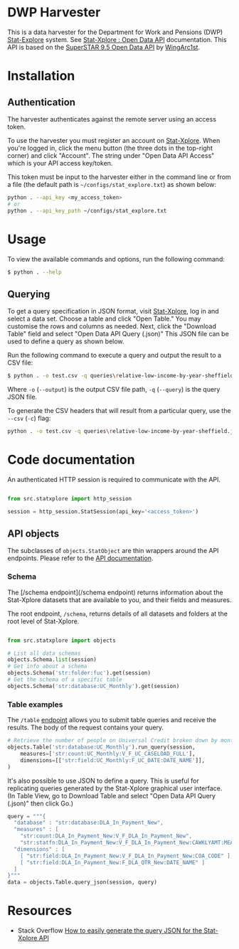 # DWP Harvester

This is a data harvester for the Department for Work and Pensions (DWP) [Stat-Explore](https://stat-xplore.dwp.gov.uk/) system. See [Stat-Xplore : Open Data API](https://stat-xplore.dwp.gov.uk/webapi/online-help/Open-Data-API.html) documentation. This API is based on the [SuperSTAR 9.5 Open Data API](https://docs.wingarc.com.au/superstar95/9.5/open-data-api) by [WingArc1st](https://wingarc.com.au/).

# Installation

## Authentication

The harvester authenticates against the remote server using an access token.

To use the harvester you must register an account on [Stat-Xplore](https://stat-xplore.dwp.gov.uk). When you're logged in, click the menu button (the three dots in the top-right corner) and click "Account". The string under "Open Data API Access" which is your API access key/token. 

This token must be input to the harvester either in the command line or from a file (the default path is `~/configs/stat_explore.txt`) as shown below:

```bash
python . --api_key <my_access_token>
# or
python . --api_key_path ~/configs/stat_explore.txt
```

# Usage

To view the available commands and options, run the following command:

```bash
$ python . --help
```

## Querying

To get a query specification in JSON format, visit [Stat-Xplore](https://stat-xplore.dwp.gov.uk), log in and select a data set. Choose a table and click "Open Table." You may customise the rows and columns as needed. Next, click the "Download Table" field and select "Open Data API Query (.json)" This JSON file can be used to define a query as shown below.

Run the following command to execute a query and output the result to a CSV file:

```bash
$ python . -o test.csv -q queries\relative-low-income-by-year-sheffield.json
```

Where `-o` (`--output`) is the output CSV file path, `-q` (`--query`) is the query JSON file.

To generate the CSV headers that will result from a particular query, use the `--csv` (`-c`) flag:

```bash
python . -o test.csv -q queries\relative-low-income-by-year-sheffield.json -c
```

# Code documentation

An authenticated HTTP session is required to communicate with the API.

```python

from src.statxplore import http_session

session = http_session.StatSession(api_key='<access_token>')
```

## API objects

The subclasses of `objects.StatObject` are thin wrappers around the API endpoints. Please refer to the [API documentation](https://stat-xplore.dwp.gov.uk/webapi/online-help/Open-Data-API.html).

### Schema

The [/schema endpoint](/schema endpoint) returns information about the Stat-Xplore datasets that are available to you, and their fields and measures.

The root endpoint, `/schema`, returns details of all datasets and folders at the root level of Stat-Xplore.

```python

from src.statxplore import objects

# List all data schemas
objects.Schema.list(session)
# Get info about a schema
objects.Schema('str:folder:fuc').get(session)
# Get the schema of a specific table
objects.Schema('str:database:UC_Monthly').get(session)
```

### Table examples

The `/table` [endpoint](https://stat-xplore.dwp.gov.uk/webapi/online-help/Open-Data-API-Table.html) allows you to submit table queries and receive the results. The body of the request contains your query.

```python
# Retrieve the number of people on Universal Credit broken down by month
objects.Table('str:database:UC_Monthly').run_query(session,
    measures=['str:count:UC_Monthly:V_F_UC_CASELOAD_FULL'],
    dimensions=[['str:field:UC_Monthly:F_UC_DATE:DATE_NAME']],
)
```

It's also possible to use JSON to define a query. This is useful for replicating queries generated by the Stat-Xplore graphical user interface. (In Table View, go to Download Table and select "Open Data API Query (.json)" then click Go.)

```python
query = """{
  "database" : "str:database:DLA_In_Payment_New",
  "measures" : [
    "str:count:DLA_In_Payment_New:V_F_DLA_In_Payment_New",  
    "str:statfn:DLA_In_Payment_New:V_F_DLA_In_Payment_New:CAWKLYAMT:MEAN" ],
  "dimensions" : [
    [ "str:field:DLA_In_Payment_New:V_F_DLA_In_Payment_New:COA_CODE" ],
    [ "str:field:DLA_In_Payment_New:F_DLA_QTR_New:DATE_NAME" ]
  ]
}"""
data = objects.Table.query_json(session, query)
```

# Resources

* Stack Overflow [How to easily generate the query JSON for the Stat-Xplore API](https://stackoverflow.com/a/65341265)